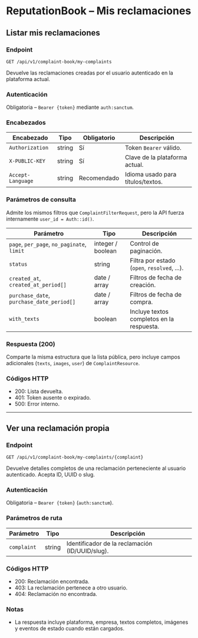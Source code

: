 # ReputationBook – Mis reclamaciones

## Listar mis reclamaciones

### Endpoint

```
GET /api/v1/complaint-book/my-complaints
```

Devuelve las reclamaciones creadas por el usuario autenticado en la plataforma actual.

### Autenticación

Obligatoria – `Bearer {token}` mediante `auth:sanctum`.

### Encabezados

| Encabezado | Tipo | Obligatorio | Descripción |
| ---------- | ---- | ----------- | ----------- |
| `Authorization` | string | Sí | Token `Bearer` válido. |
| `X-PUBLIC-KEY` | string | Sí | Clave de la plataforma actual. |
| `Accept-Language` | string | Recomendado | Idioma usado para títulos/textos. |

### Parámetros de consulta

Admite los mismos filtros que `ComplaintFilterRequest`, pero la API fuerza internamente `user_id = Auth::id()`.

| Parámetro | Tipo | Descripción |
| --------- | ---- | ----------- |
| `page`, `per_page`, `no_paginate`, `limit` | integer / boolean | Control de paginación. |
| `status` | string | Filtra por estado (`open`, `resolved`, ...). |
| `created_at`, `created_at_period[]` | date / array | Filtros de fecha de creación. |
| `purchase_date`, `purchase_date_period[]` | date / array | Filtros de fecha de compra. |
| `with_texts` | boolean | Incluye textos completos en la respuesta. |

### Respuesta (200)

Comparte la misma estructura que la lista pública, pero incluye campos adicionales (`texts`, `images`, `user`) de `ComplaintResource`.

### Códigos HTTP

- 200: Lista devuelta.
- 401: Token ausente o expirado.
- 500: Error interno.

---

## Ver una reclamación propia

### Endpoint

```
GET /api/v1/complaint-book/my-complaints/{complaint}
```

Devuelve detalles completos de una reclamación perteneciente al usuario autenticado. Acepta ID, UUID o slug.

### Autenticación

Obligatoria – `Bearer {token}` (`auth:sanctum`).

### Parámetros de ruta

| Parámetro | Tipo | Descripción |
| --------- | ---- | ----------- |
| `complaint` | string | Identificador de la reclamación (ID/UUID/slug). |

### Códigos HTTP

- 200: Reclamación encontrada.
- 403: La reclamación pertenece a otro usuario.
- 404: Reclamación no encontrada.

### Notas

- La respuesta incluye plataforma, empresa, textos completos, imágenes y eventos de estado cuando están cargados.


